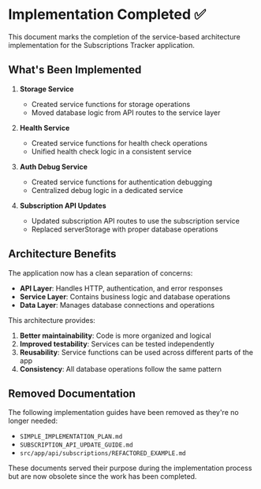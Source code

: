 # Implementation Completed ✅

This document marks the completion of the service-based architecture implementation for the Subscriptions Tracker application.

## What's Been Implemented

1. **Storage Service**
   - Created service functions for storage operations
   - Moved database logic from API routes to the service layer

2. **Health Service**
   - Created service functions for health check operations
   - Unified health check logic in a consistent service

3. **Auth Debug Service**
   - Created service functions for authentication debugging
   - Centralized debug logic in a dedicated service

4. **Subscription API Updates**
   - Updated subscription API routes to use the subscription service
   - Replaced serverStorage with proper database operations

## Architecture Benefits

The application now has a clean separation of concerns:

- **API Layer**: Handles HTTP, authentication, and error responses
- **Service Layer**: Contains business logic and database operations
- **Data Layer**: Manages database connections and operations

This architecture provides:

1. **Better maintainability**: Code is more organized and logical
2. **Improved testability**: Services can be tested independently
3. **Reusability**: Service functions can be used across different parts of the app
4. **Consistency**: All database operations follow the same pattern

## Removed Documentation

The following implementation guides have been removed as they're no longer needed:

- `SIMPLE_IMPLEMENTATION_PLAN.md`
- `SUBSCRIPTION_API_UPDATE_GUIDE.md`
- `src/app/api/subscriptions/REFACTORED_EXAMPLE.md`

These documents served their purpose during the implementation process but are now obsolete since the work has been completed.

